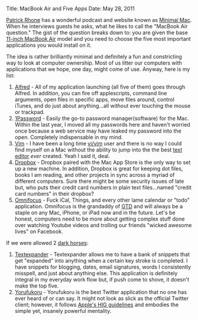 Title: MacBook Air and Five Apps
Date: May 28, 2011

[Patrick Rhone](http://patrickrhone.com/) has a wonderful podcast and website
known as [Minimal Mac](http://minimalmac.com/). When he interviews guests he
asks, what he likes to call the "MacBook Air question." The gist of the
question breaks down to: you are given the base [11-inch MacBook
Air](http://store.apple.com/us/configure/MC505LL/A?mco=MTk0MjI1MTk) model and
you need to choose the five most important applications you would install on
it.

The idea is rather brilliantly minimal and definitely a fun and constricting
way to look at computer ownership. Most of us litter our computers with
applications that we hope, one day, might come of use. Anyway, here is my list:

1. [Alfred](http://www.alfredapp.com/) - All of my application launching (all
	 five of them) goes through Alfred. In addition, you can fire off
	 applescripts, command line arguments, open files in specific apps, move
	 files around, control iTunes, and do just about anything...all without ever
	 touching the mouse or trackpad.
2. [1Password](http://agilebits.com/products/1Password) - Easily the go-to
	 password manager(software) for the Mac. Within the last year, I moved all my
	 passwords here and haven't worried once because a web service may have
	 leaked my password into the open. Completely indispensable in my mind.
3. [Vim](https://github.com/b4winckler/macvim) - I have been a long time
	 [vi/vim](http://www.vim.org/) user and there is no way I could find myself on a
	 Mac without the ability to jump into the the best [text
	 editor](http://texteditors.org/cgi-bin/wiki.pl) *ever* created. Yeah I said
	 it, deal.
4. [Dropbox](http://www.dropbox.com/) - Dropbox paired with the Mac App Store
	 is the only way to set up a new machine. In addition, Dropbox is great for
	 keeping dot files, books I am reading, and other projects in sync across a
	 myriad of different computers. Sure there might be some security issues of
	 late but, who puts their credit card numbers in plain text files...named
	 "credit card numbers" in their dropbox?
5. [Omnifocus](http://www.omnigroup.com/products/omnifocus/) - Fuck iCal,
	 Things, and every other lame calendar or "todo" application. Omnifocus is
	 the grandaddy of
	 [GTD](http://www.43folders.com/2004/09/08/getting-started-with-getting-things-done)
	 and will always be a staple on any Mac, iPhone, or iPad now and in the
	 future. Let's be honest, computers need to be more about getting complex
	 stuff done over watching Youtube videos and trolling our friends "wicked
	 awesome lives" on Facebook.

If we were allowed 2 [dark horses](http://en.wikipedia.org/wiki/Dark_horse):

1. [Textexpander](http://smilesoftware.com/TextExpander/) - Textexpander allows
	 me to have a bank of snippets that get "expanded" into anything when a
	 certain key stroke is completed. I have snippets for blogging, dates, email
	 signatures, words I consistently misspell, and just about anything else.
	 This application is definitely integral in my everyday work flow but, if
	 push come to shove, it doesn't make the top five.
2. [Yorufukoru](https://sites.google.com/site/yorufukurou/) - Yorufukoru is the
	 best Twitter application that no one has ever heard of or can say. It might
	 not look as slick as the official Twitter client; however, it follows
	 [Apple's HIG
	 guidelines](http://developer.apple.com/library/mac/#documentation/UserExperience/Conceptual/AppleHIGuidelines/XHIGIntro/XHIGIntro.html#//apple_ref/doc/uid/20000957)
	 and embodies the simple yet, insanely powerful mentality.
